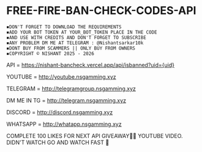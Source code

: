 # FREE-FIRE-BAN-CHECK-CODES-API

~~~~~NOTE~~~~~
◾️DON'T FORGET TO DOWNLOAD THE REQUIREMENTS
◾️ADD YOUR BOT TOKEN AT YOUR_BOT_TOKEN PLACE IN THE CODE
◾️AND USE WITH CREDITS AND DON'T FORGET TO SUBSCRIBE
◾️ANY PROBLEM DM ME AT TELEGRAM : @Nishantsarkar10k
◾️DONT BUY FROM SCAMMERS || ONLY BUY FROM OWNERS
◾️COPYRIGHT © NISHANT 2025 - 2026
~~~~~~~~~~~~~~

API = https://nishant-bancheck.vercel.app/api/isbanned?uid={uid}


YOUTUBE = http://youtube.nsgamming.xyz

TELEGRAM = http://telegramgroup.nsgamming.xyz

DM ME IN TG = http://telegram.nsgamming.xyz

DISCORD = http://discord.nsgamming.xyz

WHATSAPP = http://whatapp.nsgamming.xyz




COMPLETE 100 LIKES FOR NEXT API GIVEAWAY🎁✨
YOUTUBE VIDEO. DIDN'T WATCH GO AND WATCH FAST 🚴
